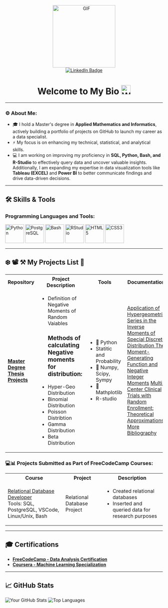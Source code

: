 <!-- Header + LinkedIn -->
<div id="header" align="center">
  <img src="https://media.giphy.com/media/XwBzLXzYq7ljHBXkHk/giphy.gif" width="200" alt="GIF"/>
  <div id="badges">
    <a href="https://www.linkedin.com/in/alphonse-haba-44954223b" target="_blank">
      <img src="https://img.shields.io/badge/LinkedIn-blue?style=for-the-badge&logo=linkedin&logoColor=white" alt="LinkedIn Badge"/>
    </a>
  </div>
</div>

<h1 align="center">
 Welcome to My Bio
  <img src="https://media.giphy.com/media/hvRJCLFzcasrR4ia7z/giphy.gif" width="30px" alt="Waving Hand"/>
</h1>

---

<!-- About Me -->
### ⚙ About Me:

- 🎓 I hold a Master's degree in **Applied Mathematics and Informatics**, actively building a portfolio of projects on GitHub to launch my career as a data specialist.
- ⚡ My focus is on enhancing my technical, statistical, and analytical skills.
- 💻 I am working on improving my proficiency in **SQL, Python, Bash, and R-Studio** to effectively query data and uncover valuable insights. Additionally, I am expanding my expertise in data visualization tools like **Tableau (EXCEL)** and **Power BI** to better communicate findings and drive data-driven decisions.

---

<!-- Skills Section -->
## 🛠️ Skills & Tools
<div>
  <h3>Programming Languages and Tools:</h3>
  <img src="https://cdn.jsdelivr.net/gh/devicons/devicon/icons/python/python-original-wordmark.svg" title="Python" alt="Python" width="60" />
  <img src="https://cdn.jsdelivr.net/gh/devicons/devicon/icons/postgresql/postgresql-original-wordmark.svg" title="PostgreSQL" alt="PostgreSQL" width="60" height="60"/>
  <img src="https://cdn.jsdelivr.net/gh/devicons/devicon/icons/bash/bash-original.svg" title="Bash" alt="Bash" width="60" height="60" />
  <img src="https://cdn.jsdelivr.net/gh/devicons/devicon/icons/rstudio/rstudio-original.svg" title="RStudio" alt="RStudio" width="60" height="60"/>
  <img src="https://cdn.jsdelivr.net/gh/devicons/devicon/icons/html5/html5-original.svg" title="HTML5" alt="HTML5" width="60" height="60" />
  <img src="https://cdn.jsdelivr.net/gh/devicons/devicon/icons/css3/css3-original.svg" title="CSS3" alt="CSS3" width="60" height="60" />
</div>

---

<!-- Projects Section -->
## ❄️ 📽️ ⚒️ My Projects List 📃

<table>
  <tbody>
    <tr>
      <th align="center">Repository</th>
      <th align="center">Project Description</th>
      <th align="center">Tools</th>
      <th align="center">Documentation</th>
    </tr>
    <tr>
      <td align="left">
        <a href="https://github.com/Cetaking27/Master-Degree-Project.git" target="_blank"><strong>Master Degree Thesis Projects</strong></a>
      </td>
      <td align="left">
        <!-- Add Project Description here -->
        <ul>
          <li>Definition of Negative Moments of Random Vaiables</li>
          <h3>Methods of calculating Negative moments for distribution:</h3>
          <li>Hyper-Geo Distribution</li>
          <li>Binomial Distribution</li>
          <li>Poisson Distribtion</li>
          <li>Gamma Distribution</li>
          <li>Beta Distribution</li>
        </ul>
      </td>
      <td align="left">
        <!-- Add Tools here -->
        <ul>
            <li> 🐍 Python </li>
            <li> Statitic and Probability </li>
            <li>🔢 Numpy, Scipy, Sympy</li>
            <li>🍁 Mathplotlib </li>
            <li> R-studio </li>
        </ul>
      </td>
      <td align="left">
        <!-- Add Documentation links here -->
        <a href='https://www.scirp.org/reference/ReferencesPapers?ReferenceID=1978362'> Application of Hypergeometric Series in the Inverse Moments of Special Discrete Distribution </a>
        <a href="https://www.semanticscholar.org/paper/The-Moment-Generating-Function-and-Negative-Integer-Cressie-Davis/7769e8a44caf1223e5f9a2e51a0b1ebae0b67b64"> The Moment-Generating Function and Negative Integer Moments</a>
        <a href="https://www.researchgate.net/publication/233256706_Multi-Center_Clinical_Trials_with_Random_En">Multi-Center Clinical Trials with Random Enrollment: Theoretical Approximations</a>
        <a href="https://github.com/Cetaking27/Master-Degree-Project/blob/main/master_projet/%D0%98%D1%81%D1%82%D0%BE%D1%87%D0%BD%D0%B8%D0%BA.bib">More Bibliography</a>
      </td>
    </tr>
  </tbody>
</table>

### 💻📊 Projects Submitted as Part of FreeCodeCamp Courses:

<table>
  <tbody>
    <tr>
      <th align="center">Course</th>
      <th align="center">Project</th>
      <th align="center">Description</th>
    </tr>
    <tr>
      <td align="left">
        <a href="https://www.freecodecamp.org/learn/relational-database/" target="_blank">Relational Database Developer</a>
        <br>Tools: SQL, PostgreSQL, VSCode, Linux/Unix, Bash
      </td>
      <td align="left">Relational Database Project</td>
      <td align="left">
        <ul>
          <li>Created relational databases</li>
          <li>Inserted and queried data for research purposes</li>
        </ul>
      </td>
    </tr>
  </tbody>
</table>

---

## 🎓 Certifications

- [**FreeCodeCamp - Data Analysis Certification**](https://www.freecodecamp.org/certification/yourusername/data-analysis)
- [**Coursera - Machine Learning Specialization**](https://www.coursera.org/account/accomplishments/verify/AMY4N9H8K8CT)

---

## 📈 GitHub Stats

![Your GitHub Stats](https://github-readme-stats.vercel.app/api?username=Cetaking27&show_icons=true&hide_title=true) ![Top Languages](https://github-readme-stats.vercel.app/api/top-langs/?username=Cetaking27&layout=compact)


